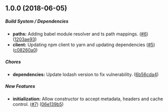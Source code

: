 ## 1.0.0 (2018-06-05)

##### Build System / Dependencies

* **paths:**  Adding babel module resolver and ts path mappings. ([#6](https://github.com/dylanaubrey/cacheability/pull/6)) ([1203ae93](https://github.com/dylanaubrey/cacheability/commit/1203ae9370495d74daa427b88f68302075b0d154))
* **client:**  Updating npm client to yarn and updating dependencies ([#5](https://github.com/dylanaubrey/cacheability/pull/5)) ([c08260a0](https://github.com/dylanaubrey/cacheability/commit/c08260a015d3ee621cb1cf7635530c1729cbef5b))

##### Chores

* **dependencies:**  Update lodash version to fix vulnerability. ([6b56cda4](https://github.com/dylanaubrey/cacheability/commit/6b56cda4ac18b52ece1b2d63bcd761e58565bbd1))

##### New Features

* **initialization:**  Allow constructor to accept metadata, headers and cache control. ([#7](https://github.com/dylanaubrey/cacheability/pull/7)) ([06e139b5](https://github.com/dylanaubrey/cacheability/commit/06e139b51d421884102203e206dc59200aa09485))

